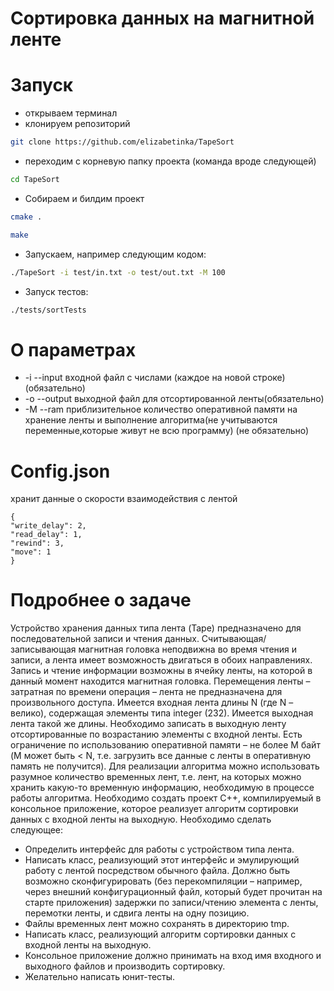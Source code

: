 # Сортировка данных на магнитной ленте
# Запуск
- открываем терминал
- клонируем репозиторий
```bash
git clone https://github.com/elizabetinka/TapeSort
```
- переходим с корневую папку проекта (команда вроде следующей)
```bash
cd TapeSort
```
- Собираем и билдим проект
```bash
cmake .
```
```bash
make
```
- Запускаем, например следующим кодом:
```bash
./TapeSort -i test/in.txt -o test/out.txt -M 100
```
- Запуск тестов:
```bash
./tests/sortTests
```

# О параметрах
- -i --input входной файл с числами (каждое на новой строке)(обязательно)
- -o --output выходной файл для отсортированной ленты(обязательно)
- -M --ram приблизительное количество оперативной памяти на хранение ленты и выполнение алгоритма(не учитываются переменные,которые живут не всю программу) (не обязательно)

# Config.json
хранит данные о скорости взаимодействия с лентой
```
{
"write_delay": 2,
"read_delay": 1,
"rewind": 3,
"move": 1
}
```

# Подробнее о задаче
Устройство хранения данных типа лента (Tape) предназначено для последовательной записи и чтения данных. Считывающая/записывающая магнитная головка неподвижна во время чтения и записи, а лента имеет возможность двигаться в обоих направлениях. Запись и чтение информации возможны в ячейку ленты, на которой в данный момент находится магнитная головка. Перемещения ленты – затратная по времени операция – лента не предназначена для произвольного доступа.
Имеется входная лента длины N (где N – велико), содержащая элементы типа integer (232). Имеется выходная лента такой же длины. Необходимо записать в выходную ленту отсортированные по возрастанию элементы с входной ленты. Есть ограничение по использованию оперативной памяти – не более M байт (M может быть < N, т.е. загрузить все данные с ленты в оперативную память не получится). Для реализации алгоритма можно использовать разумное количество временных лент, т.е. лент, на которых можно хранить какую-то временную информацию, необходимую в процессе работы алгоритма.
Необходимо создать проект С++, компилируемый в консольное приложение, которое реализует алгоритм сортировки данных с входной ленты на выходную. Необходимо сделать следующее:

- Определить интерфейс для работы с устройством типа лента.
- Написать класс, реализующий этот интерфейс и эмулирующий работу с лентой посредством обычного файла. Должно быть возможно сконфигурировать (без
перекомпиляции – например, через внешний конфигурационный файл, который будет прочитан на старте приложения) задержки по записи/чтению элемента с ленты, перемотки ленты, и сдвига ленты на одну позицию.
- Файлы временных лент можно сохранять в директорию tmp.
- Написать класс, реализующий алгоритм сортировки данных с входной ленты на выходную.
- Консольное приложение должно принимать на вход имя входного и выходного файлов и
производить сортировку.
- Желательно написать юнит-тесты.